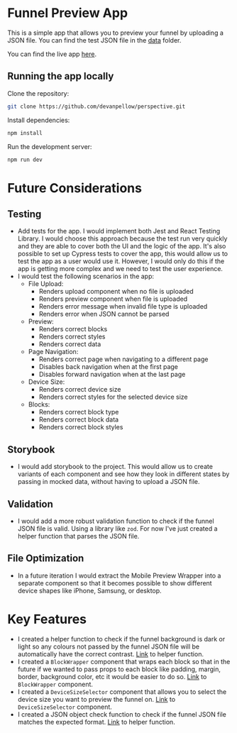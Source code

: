 # Funnel Preview App

This is a simple app that allows you to preview your funnel by uploading a JSON file.
You can find the test JSON file in the [data](data/funnel-data.json) folder.

You can find the live app [here](https://perspective-azure.vercel.app/).

## Running the app locally

Clone the repository:

```bash
git clone https://github.com/devanpellow/perspective.git
```

Install dependencies:

```bash
npm install
```

Run the development server:

```bash
npm run dev
```

# Future Considerations

## Testing

- Add tests for the app. I would implement both Jest and React Testing Library. I would choose this approach because the test run very quickly and they are able to cover both the UI and the logic of the app. It's also possible to set up Cypress tests to cover the app, this would allow us to test the app as a user would use it. However, I would only do this if the app is getting more complex and we need to test the user experience.
- I would test the following scenarios in the app:
    - File Upload:
        - Renders upload component when no file is uploaded
        - Renders preview component when file is uploaded
        - Renders error message when invalid file type is uploaded
        - Renders error when JSON cannot be parsed
    - Preview:
        - Renders correct blocks
        - Renders correct styles
        - Renders correct data
    - Page Navigation:
        - Renders correct page when navigating to a different page
        - Disables back navigation when at the first page
        - Disables forward navigation when at the last page
    - Device Size:
        - Renders correct device size
        - Renders correct styles for the selected device size
    - Blocks:
        - Renders correct block type
        - Renders correct block data
        - Renders correct block styles
        
## Storybook

- I would add storybook to the project. This would allow us to create variants of each component and see how they look in different states by passing in mocked data, without having to upload a JSON file.

## Validation

- I would add a more robust validation function to check if the funnel JSON file is valid. Using a library like `zod`. For now I've just created a helper function that parses the JSON file.

## File Optimization

- In a future iteration I would extract the Mobile Preview Wrapper into a separate component so that it becomes possible to show different device shapes like iPhone, Samsung, or desktop.

# Key Features

- I created a helper function to check if the funnel background is dark or light so any colours not passed by the funnel JSON file will be automatically have the correct contrast. [Link](https://github.com/devanpellow/perspective/blob/main/app/utils/index.ts#L16) to helper function.
- I created a `BlockWrapper` component that wraps each block so that in the future if we wanted to pass props to each block like padding, margin, border, background color, etc it would be easier to do so. [Link](https://github.com/devanpellow/perspective/blob/main/app/components/blocks/BlockWrapper.tsx) to `BlockWrapper` component.
- I created a `DeviceSizeSelector` component that allows you to select the device size you want to preview the funnel on. [Link](https://github.com/devanpellow/perspective/blob/main/app/components/mobile-preview/DeviceSizeSelector.tsx) to `DeviceSizeSelector` component.
- I created a JSON object check function to check if the funnel JSON file matches the expected format. [Link](https://github.com/devanpellow/perspective/blob/main/app/utils/index.ts#L24) to helper function.
